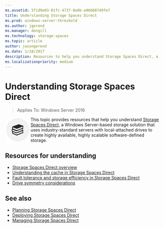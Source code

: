 ```yaml
---
ms.assetid: 5f1d9e03-81fc-4737-8a8b-e86688749fe7
title: Understanding Storage Spaces Direct
ms.prod: windows-server-threshold
ms.author: jgerend
ms.manager: dongill
ms.technology: storage-spaces
ms.topic: article
author: jasongerend
ms.date: 1/18/2017
description: Resources to help you understand Storage Spaces Direct, a Windows Server-based software-defined storage solution.
ms.localizationpriority: medium
---
```

# Understanding Storage Spaces Direct

>Applies To: Windows Server 2016

<img src="media/Storage-Spaces-Direct-in-Windows-Server-2016/understand.png" style='float:left; padding:.3em;width:75px'>This topic provides resources that help you understand [Storage Spaces Direct](storage-spaces-direct-overview.md), a Windows Server-based storage solution that uses industry-standard servers with local-attached drives to create highly available, highly scalable software-defined storage.
<br>

## Resources for understanding

- [Storage Spaces Direct overview](storage-spaces-direct-overview.md)
- [Understanding the cache in Storage Spaces Direct](understand-the-cache.md)
- [Fault tolerance and storage efficiency in Storage Spaces Direct](storage-spaces-fault-tolerance.md)
- [Drive symmetry considerations](drive-symmetry-considerations.md)


## See also

- [Planning Storage Spaces Direct](plan-storage-spaces-direct.md)
- [Deploying Storage Spaces Direct](deploy-storage-spaces-direct.md)
- [Managing Storage Spaces Direct](manage-storage-spaces-direct.md)

